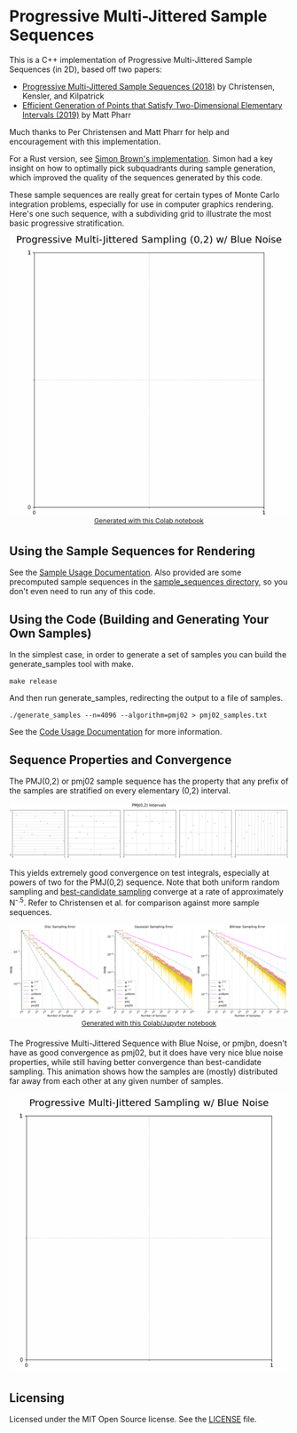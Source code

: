 # Progressive Multi-Jittered Sample Sequences

This is a C++ implementation of Progressive Multi-Jittered Sample Sequences (in 2D), based off two papers:

* [Progressive Multi-Jittered Sample Sequences (2018)](https://graphics.pixar.com/library/ProgressiveMultiJitteredSampling/paper.pdf) by Christensen, Kensler, and Kilpatrick
* [Efficient Generation of Points that Satisfy
Two-Dimensional Elementary Intervals (2019)](http://jcgt.org/published/0008/01/04/) by Matt Pharr

Much thanks to Per Christensen and Matt Pharr for help and encouragement with this implementation. 

For a Rust version, see [Simon Brown's implementation](https://github.com/sjb3d/pmj). Simon had a key insight on how to optimally pick subquadrants during sample generation, which improved the quality of the sequences generated by this code.

These sample sequences are really great for certain types of Monte Carlo integration problems, especially for use in computer graphics rendering. Here's one such sequence, with a subdividing grid to illustrate the most basic progressive stratification.

<p align="center">
<img src='https://github.com/Andrew-Helmer/pmj-cpp/blob/master/docs/pmj02bn.gif'><br>
<sup><a href="https://colab.research.google.com/github/Andrew-Helmer/pmj-cpp/blob/master/analyses/PMJ_Visualizations.ipynb">Generated with this Colab notebook</a></sup>
</p>

## Using the Sample Sequences for Rendering

See the [Sample Usage Documentation](docs/sample_usage.md). Also provided are some precomputed sample sequences in the [sample_sequences directory](/sample_sequences), so you don't even need to run any of this code.

## Using the Code (Building and Generating Your Own Samples)

In the simplest case, in order to generate a set of samples you can build the generate_samples tool with make.

<pre><code>make release</code></pre>

And then run generate_samples, redirecting the output to a file of samples.

<pre><code>./generate_samples --n=4096 --algorithm=pmj02 > pmj02_samples.txt</code></pre>

See the [Code Usage Documentation](docs/code_usage.md) for more information.

## Sequence Properties and Convergence

The PMJ(0,2) or pmj02 sample sequence has the property that any prefix of the samples are stratified on every elementary (0,2) interval.

<p align="center">
<img src='https://github.com/Andrew-Helmer/pmj-cpp/blob/master/docs/pmj02_intervals.svg'>
</p>

This yields extremely good convergence on test integrals, especially at powers of two for the PMJ(0,2) sequence. Note that both uniform random sampling and [best-candidate sampling](http://www.pbr-book.org/3ed-2018/Sampling_and_Reconstruction/Maximized_Minimal_Distance_Sampler.html) converge at a rate of approximately N<sup>-.5</sup>. Refer to Christensen et al. for comparison against more sample sequences.

<p align="center">
  <img src='https://github.com/Andrew-Helmer/pmj-cpp/blob/master/docs/error_analysis.svg'><br>
  <sup><a href="https://github.com/Andrew-Helmer/pmj-cpp/blob/master/analyses/PMJ(0%2C2)_Error_Analysis.ipynb">Generated with this Colab/Jupyter notebook</a></sup>
</p>

The Progressive Multi-Jittered Sequence with Blue Noise, or pmjbn, doesn't have as good convergence as pmj02, but it does have very nice blue noise properties, while still having better convergence than best-candidate sampling. This animation shows how the samples are (mostly) distributed far away from each other at any given number of samples.

<p align="center">
<img src='https://github.com/Andrew-Helmer/pmj-cpp/blob/master/docs/pmjbn.gif'>
</p>

## Licensing

Licensed under the MIT Open Source license. See the [LICENSE](/LICENSE) file.

